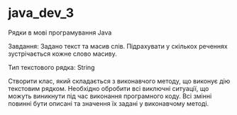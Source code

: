 # java_dev_3
Рядки в мові програмування Java

Завдання: Задано текст та масив слів. Підрахувати у скількох реченнях зустрічається кожне слово масиву.

Тип текстового рядка: String

Створити клас, який складається з виконавчого методу, що виконує дію текстовим рядком. Необхідно обробити всі виключні ситуації, що можуть виникнути під час виконання програмного коду. Всі змінні повинні бути описані та значення їх задані у виконавчому методі.
